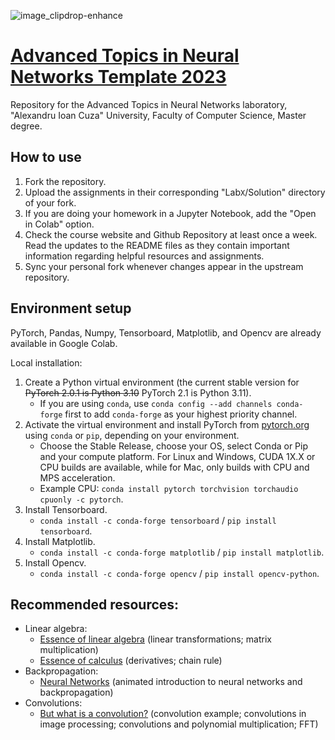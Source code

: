 ![image_clipdrop-enhance](https://github.com/Tensor-Reloaded/Advanced-Topics-in-Neural-Networks-Template-2023/assets/8055539/5965f7aa-34ad-4899-b2af-be3cc084cb96)

# [Advanced Topics in Neural Networks Template 2023](https://sites.google.com/view/atnn)

Repository for the Advanced Topics in Neural Networks laboratory, "Alexandru Ioan Cuza" University, Faculty of Computer Science, Master degree.


## How to use

1. Fork the repository.
2. Upload the assignments in their corresponding "Lab`X`/Solution" directory of your fork.
3. If you are doing your homework in a Jupyter Notebook, add the "Open in Colab" option.
4. Check the course website and Github Repository at least once a week. Read the updates to the README files as they contain important information regarding helpful resources and assignments.
5. Sync your personal fork whenever changes appear in the upstream repository.

## Environment setup

PyTorch, Pandas, Numpy, Tensorboard, Matplotlib, and Opencv are already available in Google Colab.

Local installation: 
1. Create a Python virtual environment (the current stable version for ~~PyTorch 2.0.1 is Python 3.10~~ PyTorch 2.1 is Python 3.11).
    * If you are using `conda`, use `conda config --add channels conda-forge` first to add `conda-forge` as your highest priority channel.
3. Activate the virtual environment and install PyTorch from [pytorch.org](https://pytorch.org/get-started/locally/) using `conda` or `pip`, depending on your environment.
    * Choose the Stable Release, choose your OS, select Conda or Pip and your compute platform. For Linux and Windows, CUDA 1X.X or CPU builds are available, while for Mac, only builds with CPU and MPS acceleration.
    * Example CPU: ```conda install pytorch torchvision torchaudio cpuonly -c pytorch```.
4. Install Tensorboard.
    * `conda install -c conda-forge tensorboard` / `pip install tensorboard`.
5. Install Matplotlib.
    * `conda install -c conda-forge matplotlib` / `pip install matplotlib`.
6. Install Opencv.
    * `conda install -c conda-forge opencv` / `pip install opencv-python`.


## Recommended resources:

- Linear algebra:
   * [Essence of linear algebra](https://www.youtube.com/playlist?list=PLZHQObOWTQDPD3MizzM2xVFitgF8hE_ab) (linear transformations; matrix multiplication)
   * [Essence of calculus](https://www.youtube.com/playlist?list=PLZHQObOWTQDMsr9K-rj53DwVRMYO3t5Yr) (derivatives; chain rule)
- Backpropagation:
   * [Neural Networks](https://www.youtube.com/playlist?list=PLZHQObOWTQDNU6R1_67000Dx_ZCJB-3pi) (animated introduction to neural networks and backpropagation)
- Convolutions:
   * [But what is a convolution?](https://www.youtube.com/watch?v=KuXjwB4LzSA) (convolution example; convolutions in image processing; convolutions and polynomial multiplication; FFT)
